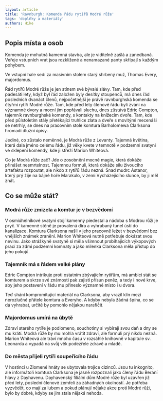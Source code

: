 ```yaml
---
layout: article
title: 'Ravnburgh: Komenda řádu rytířů Modré růže'
tags: 'doplňky a materiály'
authors: Hike
---
```


## Popis místa a osob

Komenda je mohutná kamenná stavba, ale je viditelně zašlá a zanedbaná. Veřeje vstupních vrat jsou rozklížené a nenamazané panty skřípají s každým pohybem.

Ve vstupní hale sedí za masivním stolem starý shrbený muž, Thomas Every, majordomus.

Řád rytířů Modré růže je jen stínem své bývalé slávy. Tam, kde před padesáti lety, když byl řád založen byly desítky stoupenců, má dnes řád posledních dvanáct členů, nejpočetnější je právě ravnburghská komenda se čtyřmi rytíři Modré růže. Tam, kde před lety členové řádu byli zváni na významné dvory a mocní jim popřávali sluchu, dnes zůstává Edric Compton, tajemník ravnburghské komendy, s kontakty na knížecím dvoře. Tam, kde před půlstoletím stály přetékající truhlice zlata a dveře s movitými mecenáši se netrhly, se dnes na pracovním stole komtura Barholomewa Clarksona hromadí dlužní úpisy.

Jediné, co zůstalo neměnné, je Modrá růže z Levanty. Tajemná květina, která dala jméno celému řádu, již věky kvete v temnotě v podzemní svatyni ve sklepení komendy, kde ji střeží Marion Whiteová.

Co je Modrá růže zač? Jde o zosobnění mocné magie, která dokáže přinášet nesmrtelnost. Tajemnou formuli, která dokáže sílu živoucího artefaktu rozpoutat, ale nikdo z rytířů řádu nezná. Snad mudrc Astanor, který prý žije na bájné hoře Marakulo, v zemi Vycházejícího slunce, by ji měl znát.

## Co se může stát?

### Modrá růže zmizela a komtur je v bezvědomí

V osmiúhelníkové svatyni stojí kamenný piedestal a nádoba s Modrou růží je pryč. V kamenné stěně je provalená díra a vyhrabaný tunel ústí do kanalizace. Komtura Clarksona našli v jeho pracovně ležet v bezvědomí bez vnějších známek zranění. Marion Whiteová nutně potřebuje dokázat svou nevinu. Jako strážkyně svatyně si měla všimnout probíhajících výkopových prací za zdmi podzemní komnaty a jako milenka Clarksona měla přístup do jeho pokojů.

### Tajemník má s řádem velké plány

Edric Compton intrikuje proti ostatním zbývajícím rytířům, má ambici stát se komturem a skrze své známosti pak zajistí přísun peněz, a tedy i nové krve, aby jeho postavení v řádu mu přineslo významné místo i u dvora.

Teď shání kompromitující materiál na Clarksona, aby vrazil klín mezi nerozlučné přátele komtura a Everyho. A kdyby nebyla žádná špína, co se dá vyhrabat, určitě by pomohlo nějakou narafičit.

### Majordomus umírá na úbytě

Zdraví starého rytíře je podlomeno, souchotiny si vybírají svou daň a dny se mu krátí. Modrá růže by mu mohla vrátit zdraví, ale formuli prý nikdo nezná. Marion Whiteová ale tráví mnoho času v rozsáhlé knihovně v kapitule sv. Leonarda a vypadá na svůj věk podezřele zdravě a mladě.

### Do města přijeli rytíři soupeřícího řádu

V hostinci u Zlomené hnáty se ubytovala trojice cizinců. Jsou tu inkognito, ale informátoři komtura Clarksona je jasně rozpoznali jako členy řádu Beraní hlavy z Dayhavenu. Dayhavenský filiální dům Modré růže byl uzavřen již před lety, poslední členové zemřeli za záhadných okolností. Je potřeba vyzvědět, co mají za lubem a pokud plánují nějaké akce proti Modré růži, bylo by dobré, kdyby se jim stala nějaká nehoda.
